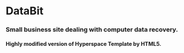 # DataBit

### Small business site dealing with computer data recovery.
#### Highly modified version of Hyperspace Template by HTML5.
